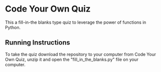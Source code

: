 # Code Your Own Quiz

This a fill-in-the blanks type quiz to leverage the power of functions in Python.

## Running Instructions

To take the quiz download the repository to your computer from Code Your Own Quiz, unzip it and open the "fill_in_the_blanks.py" file on your computer.
